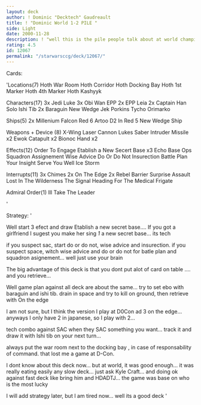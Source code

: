 ```yaml
---
layout: deck
author: ! Dominic "Decktech" Gaudreault
title: ! "Dominic World 1-2 PILE "
side: Light
date: 2000-11-28
description: ! "well this is the pile people talk about at world championship. It a real tech deck... example... wedge in his ship + a 7 destiny track  with a baraguin = 16 power..."
rating: 4.5
id: 12067
permalink: "/starwarsccg/deck/12067/"
---
```

Cards: 

'Locations(7)
Hoth War Room
Hoth Corridor
Hoth Docking Bay
Hoth 1st Marker
Hoth 4th Marker
Hoth
Kashyyk

Characters(17)
3x Jedi Luke
3x Obi Wan EPP
2x EPP Leia
2x Captain Han Solo
Ishi Tib
2x Baraguin
New Wedge
Jek Porkins
Tycho
Orimarko

Ships(5)
2x Millenium Falcon
Red 6
Artoo D2 In Red 5
New Wedge Ship

Weapons + Device (8)
X-Wing Laser Cannon
Lukes Saber
Intruder Missile x2
Ewok Catapult x2
Bionoc Hand x2

Effects(12)
Order To Engage
Etablish a New Secert Base x3
Echo Base Ops
Squadron Assignement
Wise Advice
Do Or Do Not
Insurection
Battle Plan
Your Insight Serve You Well
Ice Storm

Interrupts(11)
3x Chimes
2x On The Edge
2x Rebel Barrier
Surprise Assault
Lost In The Wilderness
The Signal
Heading For The Medical Frigate

Admiral Order(1)
Ill Take The Leader

'

Strategy: '

Well start 3 efect and draw Etablish a new secret base.... If you got a girlfriend I sugest you make her sing *1* a new secret base... its tech

if you suspect sac, start do or do not, wise advice and insurection. if you suspect space, witch wise advice and do or do not for batle plan and squadron asignement... well just use your brain 

The big advantage of this deck is that you dont put alot of card on table .... and you retrieve...

Well game plan against all deck are about the same... try to set ebo with baraguin and ishi tib. drain in space and try to kill on ground, then retrieve with On the edge

I am not sure, but I think the version I play at D0Con ad 3 on the edge... anyways I only have 2 in japanese, so I play with 2...

tech combo against SAC  when they SAC something you want... track it and draw it with Ishi tib on your next turn...

always put the war room next to the docking bay , in case of responsability of command. that lost me a game at D-Con.

I dont know about this deck now... but at world, it was good enough... it was really eating easily any slow deck... just ask Kyle Craft... and doing ok against fast deck like bring him and HDADTJ... the game was base on who is the most lucky

I will add strategy later, but I am tired now... well its a good deck	'
